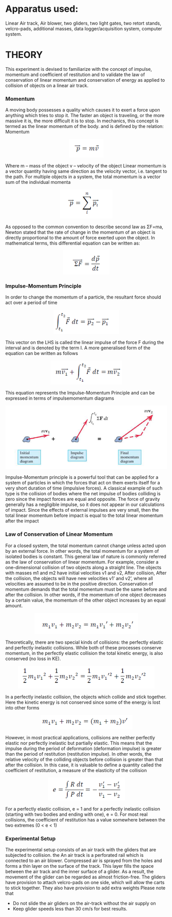 # Apparatus used: 
Linear Air track, Air blower, two gliders, two light gates, two retort stands, velcro-pads,
additional masses, data logger/acquisition system, computer system.

# THEORY
This experiment is devised to familiarize with the concept of impulse, momentum and coefficient of
restitution and to validate the law of conservation of linear momentum and conservation of energy as applied
to collision of objects on a linear air track.
### Momentum
A moving body possesses a quality which causes it to exert a force upon anything which tries to stop it. The
faster an object is traveling, or the more massive it is, the more difficult it is to stop. In mechanics, this
concept is termed as the linear momentum of the body. and is defined by the relation:
Momentum
<p align="center">
  <img src="images/1.png">
</p> 
Where m – mass of the object
v – velocity of the object
Linear momentum is a vector quantity having same direction as the velocity vector, i.e. tangent to the path.
For multiple objects in a system, the total momentum is a vector sum of the individual momenta
<p align="center">
  <img src="images/2.png">
</p> 
As opposed to the common convention to describe second law as ΣF=ma, Newton stated that the rate of
change in the momentum of an object is directly proportional to the amount of force exerted upon the object.
In mathematical terms, this differential equation can be written as:
<p align="center">
  <img src="images/3.png">
</p> 

### Impulse-Momentum Principle
In order to change the momentum of a particle, the resultant force should act over a period of time
<p align="center">
  <img src="images/4.png">
</p> 

This vector on the LHS is called the linear impulse of the force F during the interval and is denoted by the
term I. A more generalised form of the equation can be written as follows

<p align="center">
  <img src="images/5.png">
</p> 
This equation represents the Impulse-Momentum Principle and can be expressed in terms of impulsemomentum
diagrams

<p align="center">
  <img src="images/6.png">
</p> 

Impulse-Momentum principle is a powerful tool that can be applied for a system of particles in which the
forces that act on them exerts itself for a very short duration of time (impulsive forces). A classical example
of such type is the collision of bodies where the net impulse of bodies colliding is zero since the impact
forces are equal and opposite. The force of gravity generally has a negligible impulse, so it does not appear
in our calculations of impact. Since the effects of external impulses are very small, then the total linear
momentum before impact is equal to the total linear momentum after the impact

### Law of Conservation of Linear Momentum
For a closed system, the total momentum cannot change unless acted upon by an external force. In other
words, the total momentum for a system of isolated bodies is constant. This general law of nature is
commonly referred as the law of conservation of linear momentum.
For example, consider a one-dimensional collision of two objects along a straight line. The objects with
masses m1 and m2 have initial velocities v1 and v2, After collision, After the collision, the objects will have
new velocities v1’ and v2’, where all velocities are assumed to be in the positive direction. Conservation of
momentum demands that the total momentum must be the same before and after the collision. In other
words, if the momentum of one object decreases by a certain value, the momentum of the other object
increases by an equal amount.

<p align="center">
  <img src="images/7.png">
</p> 

Theoretically, there are two special kinds of collisions: the perfectly elastic and perfectly inelastic collisions.
While both of these processes conserve momentum, in the perfectly elastic collision the total kinetic energy,
is also conserved (no loss in KE).

<p align="center">
  <img src="images/8.png">
</p> 

In a perfectly inelastic collision, the objects which collide and stick together. Here the kinetic energy is not
conserved since some of the energy is lost into other forms

<p align="center">
  <img src="images/9.png">
</p> 

However, in most practical applications, collisions are neither perfectly elastic nor perfectly inelastic but
partially elastic. This means that the impulse during the period of deformation (deformation impulse) is
greater than the period of restitution (restitution impulse). In other words, the relative velocity of the
colliding objects before collision is greater than that after the collision. In this case, it is valuable to define a
quantity called the coefficient of restitution, a measure of the elasticity of the collision

<p align="center">
  <img src="images/10.png">
</p> 

For a perfectly elastic collision, e = 1 and for a perfectly inelastic collision (starting with two bodies and
ending with one), e = 0. For most real collisions, the coefficient of restitution has a value somewhere
between the two extremes (0 < e < 1)

### Experimental Setup

The experimental setup consists of an air track with the gliders that are subjected to collision. the An air
track is a perforated rail which is connected to an air blower. Compressed air is sprayed from the holes and
forms a thin layer on the surface of the track. This layer fills the space between the air track and the inner
surface of a glider. As a result, the movement of the glider can be regarded as almost friction-free.
The gliders have provision to attach velcro-pads on one side, which will allow the carts to stick together.
They also have provision to add extra weights
Please note that
* Do not slide the air gliders on the air-track without the air supply on
* Keep glider speeds less than 30 cm/s for best results.
  
